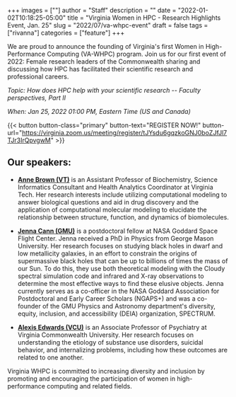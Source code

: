 +++
images = [""]
author = "Staff"
description = ""
date = "2022-01-02T10:18:25-05:00"
title = "Virginia Women in HPC - Research Highlights Event, Jan. 25"
slug = "2022/07/va-whpc-event"
draft = false
tags = ["rivanna"]
categories = ["feature"]
+++

We are proud to announce the founding of Virginia's first Women in High-Performance Computing (VA-WHPC) program. Join us for our first event of 2022: Female research leaders of the Commonwealth sharing and discussing how HPC has facilitated their scientific research and professional careers.

*Topic: How does HPC help with your scientific research -- Faculty perspectives, Part II* 

*When: Jan 25, 2022 01:00 PM, Eastern Time (US and Canada)* 

{{< button button-class="primary" button-text="REGISTER NOW!" button-url="https://virginia.zoom.us/meeting/register/tJYsdu6gqzkoGNJ0boZJfJl7TJr3IrQpvgwM" >}}


## Our speakers:

* [**Anne Brown (VT)**](https://www.biochem.vt.edu/people/faculty/anne-brown.html) is an Assistant Professor of Biochemistry, Science Informatics Consultant and Health Analytics Coordinator at Virginia Tech. Her research interests include utilizing computational modeling to answer biological questions and aid in drug discovery and the application of computational molecular modeling to elucidate the relationship between structure, function, and dynamics of biomolecules. 

* [**Jenna Cann (GMU)**](https://science.gsfc.nasa.gov/sed/bio/jenna.cann) is a postdoctoral fellow at NASA Goddard Space Flight Center. Jenna received a PhD in Physics from George Mason University. Her research focuses on studying black holes in dwarf and low metallicity galaxies, in an effort to constrain the origins of supermassive black holes that can be up to billions of times the mass of our Sun. To do this, they use both theoretical modeling with the Cloudy spectral simulation code and infrared and X-ray observations to determine the most effective ways to find these elusive objects. Jenna currently serves as a co-officer in the NASA Goddard Association for Postdoctoral and Early Career Scholars (NGAPS+) and was a co-founder of the GMU Physics and Astronomy department's diversity, equity, inclusion, and accessibility (DEIA) organization, SPECTRUM.

* [**Alexis Edwards (VCU)**](https://vipbg.vcu.edu/people/alexis-edwards/) is an Associate Professor of Psychiatry at Virginia Commonwealth University. Her research focuses on understanding the etiology of substance use disorders, suicidal behavior, and internalizing problems, including how these outcomes are related to one another. 

Virginia WHPC is committed to increasing diversity and inclusion by promoting and encouraging the participation of women in high-performance computing and related fields. 
